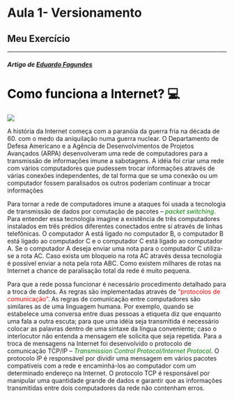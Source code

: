 

# Aula 1- Versionamento 

## Meu Exercício
---
###### **Artigo de [Eduardo Fagundes](https://efagundes.com/artigos/como-funciona-a-internet/#:~:text=Para%20a%20troca%20de%20mensagens,um%20determinado%20endere%C3%A7o%20na%20Internet.)** 


# <span style="color: Black"> Como funciona a Internet? </span> :computer:
![](https://img.ibxk.com.br/materias/9847/40791.jpg) 

 
  A história da Internet começa com a paranóia da guerra fria na década de 60. com o medo da aniquilação numa guerra nuclear. O Departamento de Defesa Americano e a Agência de Desenvolvimentos de Projetos Avançados (ARPA) desenvolveram uma rede de computadores para a transmissão de informações imune a sabotagens. A idéia foi criar uma rede com vários computadores que pudessem trocar informações através de várias conexões independentes, de tal forma que se uma conexão ou um computador fossem paralisados os outros poderiam continuar a trocar informações 

Para tornar a rede de computadores imune a ataques foi usada a tecnologia de transmissão de dados por comutação de pacotes – <span style="color:green">*packet switching*.</span> Para entender essa tecnologia imagine a existência de três computadores instalados em três prédios diferentes conectados entre si através de linhas telefônicas. O computador A está ligado no computador B, o computador B está ligado ao computador C e o computador C está ligado ao computador A. Se o computador A deseja enviar uma nota para o computador C utiliza-se a rota AC. Caso exista um bloqueio na rota AC através dessa tecnologia é possível enviar a nota pela rota ABC. Como existem milhares de rotas na Internet a chance de paralisação total da rede é muito pequena.

Para que a rede possa funcionar é necessário procedimento detalhado para a troca de dados. As regras são implementadas através de <span style="color:red">“protocolos de comunicação”</span>. As regras de comunicação entre computadores são similares as de uma linguagem humana. Por exemplo, quando se estabelece uma conversa entre duas pessoas a etiqueta diz que enquanto uma fala a outra escuta; para que uma idéia seja transmitida é necessário colocar as palavras dentro de uma sintaxe da língua conveniente; caso o interlocutor não entenda a mensagem ele solicita que seja repetida. Para a troca de mensagens na Internet foi desenvolvido o protocolo de comunicação TCP/IP – <span style="color:green"> *Transmission Control Protocol/Internet Protocol*</span>. O protocolo IP é responsável por dividir uma mensagem em vários pacotes compatíveis com a rede e encaminhá-los ao computador com um determinado endereço na Internet. O protocolo TCP é responsável por manipular uma quantidade grande de dados e garantir que as informações transmitidas entre dois computadores da rede não contenham erros.

